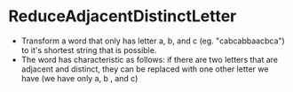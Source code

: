 # ReduceAdjacentDistinctLetter
- Transform a word that only has letter a, b, and c (eg. "cabcabbaacbca") to it's shortest string that is possible.
- The word has characteristic as follows: if there are two letters that are adjacent and distinct, they can be replaced with one other letter we have (we have only  a, b , and c)
